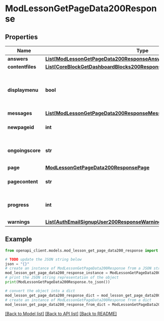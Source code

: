 # ModLessonGetPageData200Response


## Properties

Name | Type | Description | Notes
------------ | ------------- | ------------- | -------------
**answers** | [**List[ModLessonGetPageData200ResponseAnswersInner]**](ModLessonGetPageData200ResponseAnswersInner.md) |  | 
**contentfiles** | [**List[CoreBlockGetDashboardBlocks200ResponseBlocksInnerContentsFilesInner]**](CoreBlockGetDashboardBlocks200ResponseBlocksInnerContentsFilesInner.md) |  | 
**displaymenu** | **bool** | Whether we should display the menu or not in this page. | [default to False]
**messages** | [**List[ModLessonGetPageData200ResponseMessagesInner]**](ModLessonGetPageData200ResponseMessagesInner.md) |  | 
**newpageid** | **int** | New page id (if a jump was made) | [default to null]
**ongoingscore** | **str** | The ongoing score message | [default to 'null']
**page** | [**ModLessonGetPageData200ResponsePage**](ModLessonGetPageData200ResponsePage.md) |  | [optional] 
**pagecontent** | **str** | Page html content | [optional] [default to 'null']
**progress** | **int** | Progress percentage in the lesson | [default to null]
**warnings** | [**List[AuthEmailSignupUser200ResponseWarningsInner]**](AuthEmailSignupUser200ResponseWarningsInner.md) |  | [optional] 

## Example

```python
from openapi_client.models.mod_lesson_get_page_data200_response import ModLessonGetPageData200Response

# TODO update the JSON string below
json = "{}"
# create an instance of ModLessonGetPageData200Response from a JSON string
mod_lesson_get_page_data200_response_instance = ModLessonGetPageData200Response.from_json(json)
# print the JSON string representation of the object
print(ModLessonGetPageData200Response.to_json())

# convert the object into a dict
mod_lesson_get_page_data200_response_dict = mod_lesson_get_page_data200_response_instance.to_dict()
# create an instance of ModLessonGetPageData200Response from a dict
mod_lesson_get_page_data200_response_from_dict = ModLessonGetPageData200Response.from_dict(mod_lesson_get_page_data200_response_dict)
```
[[Back to Model list]](../README.md#documentation-for-models) [[Back to API list]](../README.md#documentation-for-api-endpoints) [[Back to README]](../README.md)



